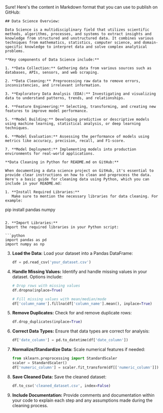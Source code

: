 Sure! Here's the content in Markdown format that you can use to publish on GitHub:

```
## Data Science Overview:

Data Science is a multidisciplinary field that utilizes scientific methods, algorithms, processes, and systems to extract insights and knowledge from structured and unstructured data. It combines various techniques from mathematics, statistics, computer science, and domain-specific knowledge to interpret data and solve complex analytical problems.

**Key components of Data Science include:**

1. **Data Collection:** Gathering data from various sources such as databases, APIs, sensors, and web scraping.

2. **Data Cleaning:** Preprocessing raw data to remove errors, inconsistencies, and irrelevant information.

3. **Exploratory Data Analysis (EDA):** Investigating and visualizing data to understand patterns, trends, and relationships.

4. **Feature Engineering:** Selecting, transforming, and creating new features to improve model performance.

5. **Model Building:** Developing predictive or descriptive models using machine learning, statistical analysis, or deep learning techniques.

6. **Model Evaluation:** Assessing the performance of models using metrics like accuracy, precision, recall, and F1-score.

7. **Model Deployment:** Implementing models into production environments for real-world applications.

**Data Cleaning in Python for README.md on GitHub:**

When documenting a data science project on GitHub, it's essential to provide clear instructions on how to clean and preprocess the data. Here's a basic guide for cleaning data using Python, which you can include in your README.md:

1. **Install Required Libraries:**
   Make sure to mention the necessary libraries for data cleaning. For example:

   ```
   pip install pandas numpy
   ```

2. **Import Libraries:**
   Import the required libraries in your Python script:

   ```python
   import pandas as pd
   import numpy as np
   ```

3. **Load the Data:**
   Load your dataset into a Pandas DataFrame:

   ```python
   df = pd.read_csv('your_dataset.csv')
   ```

4. **Handle Missing Values:**
   Identify and handle missing values in your dataset. Options include:

   ```python
   # Drop rows with missing values
   df.dropna(inplace=True)
   
   # Fill missing values with mean/median/mode
   df['column_name'].fillna(df['column_name'].mean(), inplace=True)
   ```

5. **Remove Duplicates:**
   Check for and remove duplicate rows:

   ```python
   df.drop_duplicates(inplace=True)
   ```

6. **Correct Data Types:**
   Ensure that data types are correct for analysis:

   ```python
   df['date_column'] = pd.to_datetime(df['date_column'])
   ```

7. **Normalize/Standardize Data:**
   Scale numerical features if needed:

   ```python
   from sklearn.preprocessing import StandardScaler
   scaler = StandardScaler()
   df['numeric_column'] = scaler.fit_transform(df[['numeric_column']])
   ```

8. **Save Cleaned Data:**
   Save the cleaned dataset:

   ```python
   df.to_csv('cleaned_dataset.csv', index=False)
   ```

9. **Include Documentation:**
   Provide comments and documentation within your code to explain each step and any assumptions made during the cleaning process.

```

